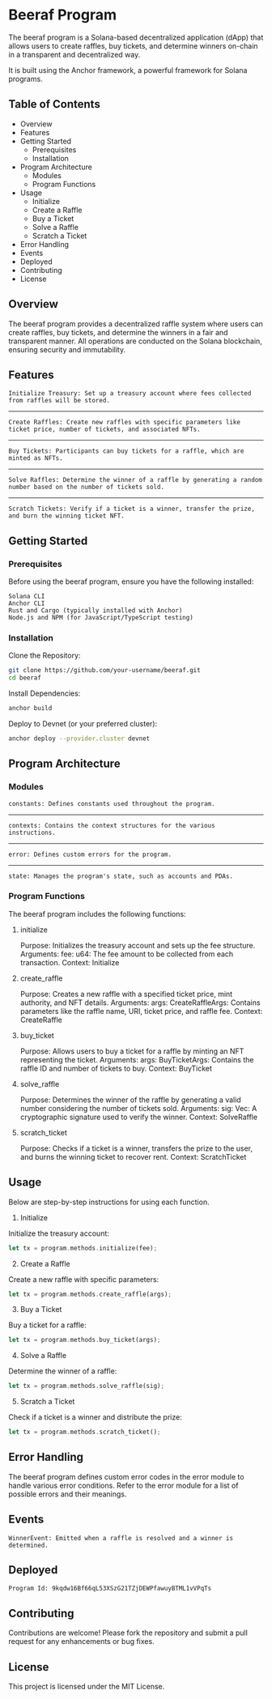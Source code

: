 # Beeraf Program

The beeraf program is a Solana-based decentralized application (dApp) that allows users to create raffles, buy tickets, and determine winners on-chain in a transparent and decentralized way. 

It is built using the Anchor framework, a powerful framework for Solana programs.

## Table of Contents

* Overview
* Features
* Getting Started
    * Prerequisites
    * Installation
* Program Architecture
    * Modules
    * Program Functions
* Usage
    * Initialize
    * Create a Raffle
    * Buy a Ticket
    * Solve a Raffle
    * Scratch a Ticket
* Error Handling
* Events
* Deployed
* Contributing
* License

## Overview

The beeraf program provides a decentralized raffle system where users can create raffles, buy tickets, and determine the winners in a fair and transparent manner. All operations are conducted on the Solana blockchain, ensuring security and immutability.

## Features

    Initialize Treasury: Set up a treasury account where fees collected from raffles will be stored.
---    
    Create Raffles: Create new raffles with specific parameters like ticket price, number of tickets, and associated NFTs.
---    
    Buy Tickets: Participants can buy tickets for a raffle, which are minted as NFTs.
---    
    Solve Raffles: Determine the winner of a raffle by generating a random number based on the number of tickets sold.
---    
    Scratch Tickets: Verify if a ticket is a winner, transfer the prize, and burn the winning ticket NFT.

## Getting Started

### Prerequisites

Before using the beeraf program, ensure you have the following installed:

    Solana CLI
    Anchor CLI
    Rust and Cargo (typically installed with Anchor)
    Node.js and NPM (for JavaScript/TypeScript testing)

### Installation

Clone the Repository:

```bash
git clone https://github.com/your-username/beeraf.git
cd beeraf
``` 

Install Dependencies:

```bash
anchor build
``` 

Deploy to Devnet (or your preferred cluster):

```bash
anchor deploy --provider.cluster devnet
```

## Program Architecture

### Modules

    constants: Defines constants used throughout the program.
---    
    contexts: Contains the context structures for the various instructions.
---    
    error: Defines custom errors for the program.
---    
    state: Manages the program's state, such as accounts and PDAs.

### Program Functions

The beeraf program includes the following functions:

1. initialize

    Purpose: Initializes the treasury account and sets up the fee structure.
    Arguments:
        fee: u64: The fee amount to be collected from each transaction.
    Context: Initialize

2. create_raffle

    Purpose: Creates a new raffle with a specified ticket price, mint authority, and NFT details.
    Arguments:
        args: CreateRaffleArgs: Contains parameters like the raffle name, URI, ticket price, and raffle fee.
    Context: CreateRaffle

3. buy_ticket

    Purpose: Allows users to buy a ticket for a raffle by minting an NFT representing the ticket.
    Arguments:
        args: BuyTicketArgs: Contains the raffle ID and number of tickets to buy.
    Context: BuyTicket

4. solve_raffle

    Purpose: Determines the winner of the raffle by generating a valid number considering the number of tickets sold.
    Arguments:
        sig: Vec<u8>: A cryptographic signature used to verify the winner.
    Context: SolveRaffle

5. scratch_ticket

    Purpose: Checks if a ticket is a winner, transfers the prize to the user, and burns the winning ticket to recover rent.
    Context: ScratchTicket

## Usage

Below are step-by-step instructions for using each function.

1. Initialize

Initialize the treasury account:

```rust
let tx = program.methods.initialize(fee);
```

2. Create a Raffle

Create a new raffle with specific parameters:

```rust
let tx = program.methods.create_raffle(args);
```

3. Buy a Ticket

Buy a ticket for a raffle:

```rust
let tx = program.methods.buy_ticket(args);
```

4. Solve a Raffle

Determine the winner of a raffle:

```rust
let tx = program.methods.solve_raffle(sig);
```

5. Scratch a Ticket

Check if a ticket is a winner and distribute the prize:

```rust
let tx = program.methods.scratch_ticket();
```

## Error Handling

The beeraf program defines custom error codes in the error module to handle various error conditions. Refer to the error module for a list of possible errors and their meanings.

## Events

    WinnerEvent: Emitted when a raffle is resolved and a winner is determined.

## Deployed
    Program Id: 9kqdw16Bf66qL53XSzG21TZjDEWPfawuyBTML1vVPqTs


## Contributing

Contributions are welcome! Please fork the repository and submit a pull request for any enhancements or bug fixes.

## License

This project is licensed under the MIT License.


